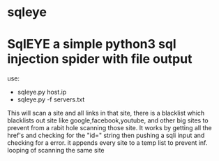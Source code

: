 # sqleye
<h1>SqlEYE a simple python3 sql injection spider with file output</h1>


use: 
* sqleye.py host.ip
* sqleye.py -f servers.txt


This will scan a site and all links in that site, there is a blacklist which blacklists out site like google,facebook,youtube, and other big sites to prevent from a rabit hole scanning those site. 
It works by getting all the href's and checking for the "id=" string then pushing a sqli input and checking for a error. it appends every site to a temp list to prevent inf. looping of scanning the same site

